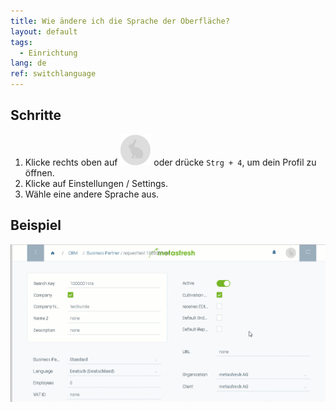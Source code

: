 ```yaml
---
title: Wie ändere ich die Sprache der Oberfläche?
layout: default
tags:
  - Einrichtung
lang: de
ref: switchlanguage
---
```


## Schritte

1. Klicke rechts oben auf ![](assets/UserMenu_Rabbit_WebUI.png) oder drücke `Strg + 4`, um dein Profil zu öffnen.
2. Klicke auf Einstellungen / Settings.
3. Wähle eine andere Sprache aus.

## Beispiel

![](../EN/assets/SwitchLanguage.gif)
